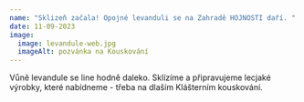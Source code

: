 ```yaml
---
name: "Sklizeň začala! Opojné levanduli se na Zahradě HOJNOSTI daří. "
date: 11-09-2023
image:
  image: levandule-web.jpg
  imageAlt: pozvánka na Kouskování
---
```

V﻿ůně levandule se line hodně daleko. Sklízíme a připravujeme lecjaké výrobky, které nabídneme - třeba na dlaším Klášterním kouskování.